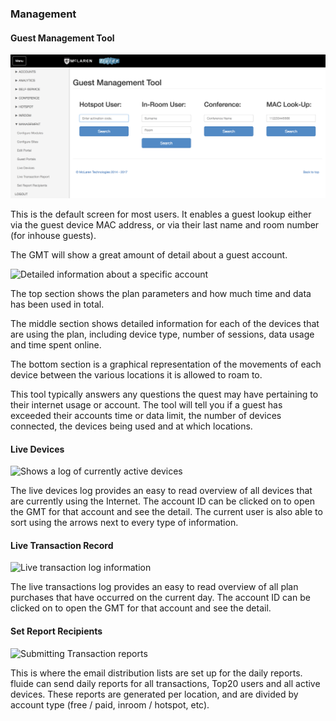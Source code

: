 ### Management

#### Guest Management Tool

![](img/screen-shot-2018-07-05-at-8.21.43-pm.png)

This is the default screen for most users. It enables a guest lookup either via the guest device MAC address, or via their last name and room number \(for inhouse guests\).

The GMT will show a great amount of detail about a guest account.

![Detailed information about a specific account](https://lh4.googleusercontent.com/J1abYYHLcmuJj6lBCm37Cz7StIvXURamkXRyUdGcFxcJi_4PLYUnm2tBeDVJ6QOxhbjcQaDNRlwpVmiUqFZE9H06Rc_pij5uAMiUNQWM9pXDC58sk4ZzeUcIcBpgiiaEqsZ0rK9n)

The top section shows the plan parameters and how much time and data has been used in total.

The middle section shows detailed information for each of the devices that are using the plan, including device type, number of sessions, data usage and time spent online.

The bottom section is a graphical representation of the movements of each device between the various locations it is allowed to roam to.

This tool typically answers any questions the quest may have pertaining to their internet usage or account. The tool will tell you if a guest has exceeded their accounts time or data limit, the number of devices connected, the devices being used and at which locations.


#### Live Devices

![Shows a log of currently active devices](https://lh4.googleusercontent.com/y_-60IuCLVJq8PjuVenRxrkysqfAKYUIyt_6BCiDwKsv1DwB6mLBHh0h6AAnHMX4a5wyrpuOQ33pUJB-eIy3Q-Malq59__hSEM3Q-JtSYyTzR9Esb27D10jpgLJ95VX391JWc0CW)

The live devices log provides an easy to read overview of all devices that are currently using the Internet. The account ID can be clicked on to open the GMT for that account and see the detail. The current user is also able to sort using the arrows next to every type of information.

#### Live Transaction Record

![Live transaction log information](https://lh5.googleusercontent.com/BYqThY38JEq5srTGdec5vOXE14Rqel6QqLKZS1A7iO-g2WpIlYhL-L7-L_RvGZcjBAKyydbRAtqQC0Uo9wUgUip-kl3NhQ5djFCX0wqPUSyAa85PPoQyRzXz8WxSFNdzVB4KcyE2)

The live transactions log provides an easy to read overview of all plan purchases that have occurred on the current day. The account ID can be clicked on to open the GMT for that account and see the detail.

#### Set Report Recipients

![Submitting Transaction reports ](https://lh4.googleusercontent.com/swz8t-A7WC5c7pGn-IGYPJWFKcPKJo3ZuyGS6she90xVMnocn7f8017qFQyKhETX_cmPKlm_97pl0a5eyBdmY95voQmCW9de6pFth0JdzuclLx8du4UkUMcKBUWVCvaNCPSMIgm7)

This is where the email distribution lists are set up for the daily reports. fluide can send daily reports for all transactions, Top20 users and all active devices. These reports are generated per location, and are divided by account type \(free / paid, inroom / hotspot, etc\).
